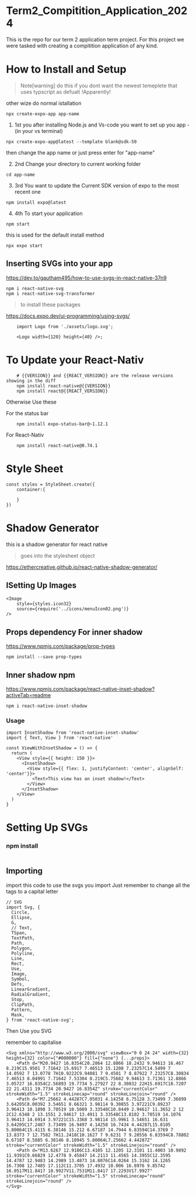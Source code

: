 # Term2_Compitition_Application_2024
 This is the repo for our term 2 application term project. For this project we were tasked with creating a compitition application of any kind. 


# How to Install and Setup

> Note[warning]
> do this if you dont want the newest temeplete that uses typscript as defualt !Apparently!

other wize do normal istallation

```
npx create-expo-app app-name
```

1. 1st you after installing Node.js and Vs-code you want to set up you app - (in your vs terminal)

```
npx create-expo-app@latest --template blank@sdk-50
```

then change the app name or just press enter for "app-name"

2. 2nd Change your directory to current working folder

```
cd app-name
```

3. 3rd You want to update the Current SDK version of expo to the most recent one

```
npm install expo@latest
```

4. 4th To start your application 

```
npm start
```

this is used for the default install method

```
npx expo start
```

## Inserting SVGs into your app

https://dev.to/gautham495/how-to-use-svgs-in-react-native-37n9 

```
npm i react-native-svg
npm i react-native-svg-transformer
```
> to install these packages

https://docs.expo.dev/ui-programming/using-svgs/ 

```
    import Logo from './assets/logo.svg';

    <Logo width={120} height={40} />;
```



# To Update your React-Nativ 

```
    # {{VERSION}} and {{REACT_VERSION}} are the release versions showing in the diff
    npm install react-native@{{VERSION}}
    npm install react@{{REACT_VERSION}}
```

Otherwise Use these

For the status bar
```
    npm install expo-status-bar@~1.12.1
```

For React-Nativ
```
    npm install react-native@0.74.1
```

# Style Sheet

```
const styles = StyleSheet.create({
    container:{
        
    }
})
```

# Shadow Generator
this is a shadow generator for react native 
> goes into the stylesheet object

https://ethercreative.github.io/react-native-shadow-generator/ 

## ISetting Up Images

```
<Image
    style={styles.icon32}
    source={require('../icons/menuIcon02.png')}
/>
```
## Props dependency For inner shadow

https://www.npmjs.com/package/prop-types

```
npm install --save prop-types
```

## Inner shadow npm

https://www.npmjs.com/package/react-native-inset-shadow?activeTab=readme 

```
npm i react-native-inset-shadow
```

### Usage

```
import InsetShadow from 'react-native-inset-shadow'
import { Text, View } from 'react-native' 
 
const ViewWithInsetShadow = () => {
  return (
    <View style={{ height: 150 }}>
      <InsetShadow>
        <View style={{ flex: 1, justifyContent: 'center', alignSelf: 'center'}}>
          <Text>This view has an inset shadow!</Text>
        </View>
      </InsetShadow>
    </View>
  )
}
```

# Setting Up SVGs

### npm install

```

```

## Importing 
import this code to use the svgs you import 
Just remember to change all the tags to a capital letter

```
// SVG
import Svg, {
  Circle,
  Ellipse,
  G,
  // Text,
  TSpan,
  TextPath,
  Path,
  Polygon,
  Polyline,
  Line,
  Rect,
  Use,
  Image,
  Symbol,
  Defs,
  LinearGradient,
  RadialGradient,
  Stop,
  ClipPath,
  Pattern,
  Mask,
} from 'react-native-svg';
```

Then Use you SVG

remember to capitalise

```
<Svg xmlns="http://www.w3.org/2000/svg" viewBox="0 0 24 24" width={32} height={32} color={"#000000"} fill={"none"} {...props}>
    <Path d="M20.9427 16.8354C20.2864 12.8866 18.2432 9.94613 16.467 8.219C15.9501 7.71642 15.6917 7.46513 15.1208 7.23257C14.5499 7 14.0592 7 13.0778 7H10.9222C9.94081 7 9.4501 7 8.87922 7.23257C8.30834 7.46513 8.04991 7.71642 7.53304 8.219C5.75682 9.94613 3.71361 12.8866 3.05727 16.8354C2.56893 19.7734 5.27927 22 8.30832 22H15.6917C18.7207 22 21.4311 19.7734 20.9427 16.8354Z" stroke="currentColor" strokeWidth="1.5" strokeLinecap="round" strokeLinejoin="round" />
    <Path d="M7.25662 4.44287C7.05031 4.14258 6.75128 3.73499 7.36899 3.64205C8.00392 3.54651 8.66321 3.98114 9.30855 3.97221C9.89237 3.96413 10.1898 3.70519 10.5089 3.33548C10.8449 2.94617 11.3652 2 12 2C12.6348 2 13.1551 2.94617 13.4911 3.33548C13.8102 3.70519 14.1076 3.96413 14.6914 3.97221C15.3368 3.98114 15.9961 3.54651 16.631 3.64205C17.2487 3.73499 16.9497 4.14258 16.7434 4.44287L15.8105 5.80064C15.4115 6.38146 15.212 6.67187 14.7944 6.83594C14.3769 7 13.8373 7 12.7582 7H11.2418C10.1627 7 9.6231 7 9.20556 6.83594C8.78802 6.67187 8.5885 6.38146 8.18945 5.80064L7.25662 4.44287Z" stroke="currentColor" strokeWidth="1.5" strokeLinejoin="round" />
    <Path d="M13.6267 12.9186C13.4105 12.1205 12.3101 11.4003 10.9892 11.9391C9.66829 12.4778 9.45847 14.2113 11.4565 14.3955C12.3595 14.4787 12.9483 14.2989 13.4873 14.8076C14.0264 15.3162 14.1265 16.7308 12.7485 17.112C11.3705 17.4932 10.006 16.8976 9.85742 16.0517M11.8417 10.9927V11.7531M11.8417 17.2293V17.9927" stroke="currentColor" strokeWidth="1.5" strokeLinecap="round" strokeLinejoin="round" />
</Svg>
```